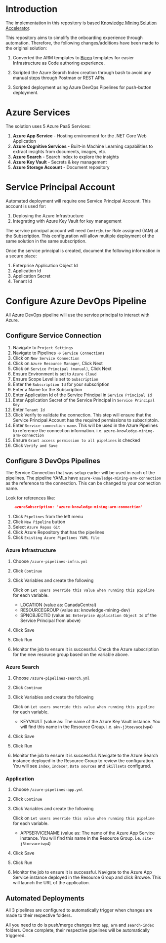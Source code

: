 # Introduction

The implementation in this repository is based [Knowledge Mining Solution Accelerator](https://docs.microsoft.com/en-us/samples/azure-samples/azure-search-knowledge-mining/azure-search-knowledge-mining/).

This repository aims to simplify the onboarding experience through automation.  Therefore, the following changes/additions have been made to the original solution:

1. Converted the ARM templates to [Bicep](https://github.com/Azure/bicep) templates for easier Infrastructure as Code authoring experience.

2. Scripted the Azure Search Index creation through bash to avoid any manual steps through Postman or REST APIs.

3. Scripted deployment using Azure DevOps Pipelines for push-button deployment.

# Azure Services

The solution uses 5 Azure PaaS Services:

1. **Azure App Service** - Hosting environment for the .NET Core Web Application
2. **Azure Cognitive Services** - Built-in Machine Learning capabilities to extract insights from documents, images, etc.
3. **Azure Search** - Search index to explore the insights
4. **Azure Key Vault** - Secrets & key management
5. **Azure Storage Account** - Document repository

# Service Principal Account

Automated deployment will require one Service Principal Account.  This account is used for:

1. Deploying the Azure Infrastructure
2. Integrating with Azure Key Vault for key management

The service principal account will need `Contributor` Role assigned (IAM) at the Subscription.  This configuration will allow multiple deployment of the same solution in the same subscription.

Once the service principal is created, document the following information in a secure place:

1. Enterprise Application Object Id
2. Application Id
3. Application Secret
4. Tenant Id

# Configure Azure DevOps Pipeline

All Azure DevOps pipeline will use the service principal to interact with Azure.

## Configure Service Connection

1. Navigate to `Project Settings`
2. Navigate to Pipelines -> `Service Connections`
3. Click on `New Service Connection`
4. Click on `Azure Resource Manager`, Click Next
5. Click on `Service Principal (manual)`, Click Next
6. Ensure Environment is set to `Azure Cloud`
7. Ensure Scope Level is set to `Subscription`
8. Enter the `Subscription Id` for your subscription
9. Enter a Name for the Subscription
10.  Enter Application Id of the Service Principal in `Service Principal Id`
11.  Enter Application Secret of the Service Principal in `Service Principal Key`
12.  Enter `Tenant Id`
13.  Click Verify to validate the connection.  This step will ensure that the Service Principal Account has the required permissions to subscriptoin.
14. Enter `Service connection name`.  This will be used in the Azure Pipelines to reference the connection information.  i.e. `azure-knowledge-mining-arm-connection`
15. Ensure `Grant access permission to all pipelines` is checked
16. Click `Verify and Save`

## Configure 3 DevOps Pipelines

The Service Connection that was setup earlier will be used in each of the pipelines.  The pipeline YAMLs have `azure-knowledge-mining-arm-connection` as the reference to the connection.  This can be changed to your connection name.

Look for references like:

```json
    azureSubscription: 'azure-knowledge-mining-arm-connection'
```

1. Click `Pipelines` from the left menu
2. Click `New Pipeline` button
3. Select `Azure Repos Git`
4. Click Azure Repository that has the pipelines
5. Click `Existing Azure Pipelines YAML file`

### Azure Infrastructure

1. Choose `/azure-pipelines-infra.yml`
2. Click `Continue`
3. Click Variables and create the following

    Click on `Let users override this value when running this pipeline` for each variable.

    - LOCATION (value as: CanadaCentral)
    - RESOURCEGROUP (value as:  knowledge-mining-dev)
    - SPNOBJECTID (value as: `Enterprise Application Object Id` of the Service Principal from above)

4. Click Save
5. Click Run
6. Monitor the job to ensure it is successful.  Check the Azure subscription for the new resource group based on the variable above.

### Azure Search

1. Choose `/azure-pipelines-search.yml`
2. Click `Continue`
3. Click Variables and create the following

    Click on `Let users override this value when running this pipeline` for each variable.

    - KEYVAULT (value as: The name of the Azure Key Vault instance.  You will find this name in the Resource Group.  i.e. `akv-j3toevaceiwp4`)

4. Click Save
5. Click Run
6. Monitor the job to ensure it is successful.  Navigate to the Azure Search instance deployed in the Resource Group to review the configuration.  You will see `Index`, `Indexer`, `Data sources` and `Skillsets` configured.


### Application

1. Choose `/azure-pipelines-app.yml`
2. Click `Continue`
3. Click Variables and create the following

    Click on `Let users override this value when running this pipeline` for each variable.

    - APPSERVICENAME (value as: The name of the Azure App Service instance.  You will find this name in the Resource Group.  i.e. `site-j3toevaceiwp4`)

4. Click Save
5. Click Run
6. Monitor the job to ensure it is successful.  Navigate to the Azure App Service instance deployed in the Resource Group and click Browse.  This will launch the URL of the application.


## Automated Deployments

All 3 pipelines are configured to automatically trigger when changes are made to their respective folders.

All you need to do is push/merge changes into `app`, `arm` and `search-index` folders.  Once complete, their respective pipelines will be automatically triggered.
